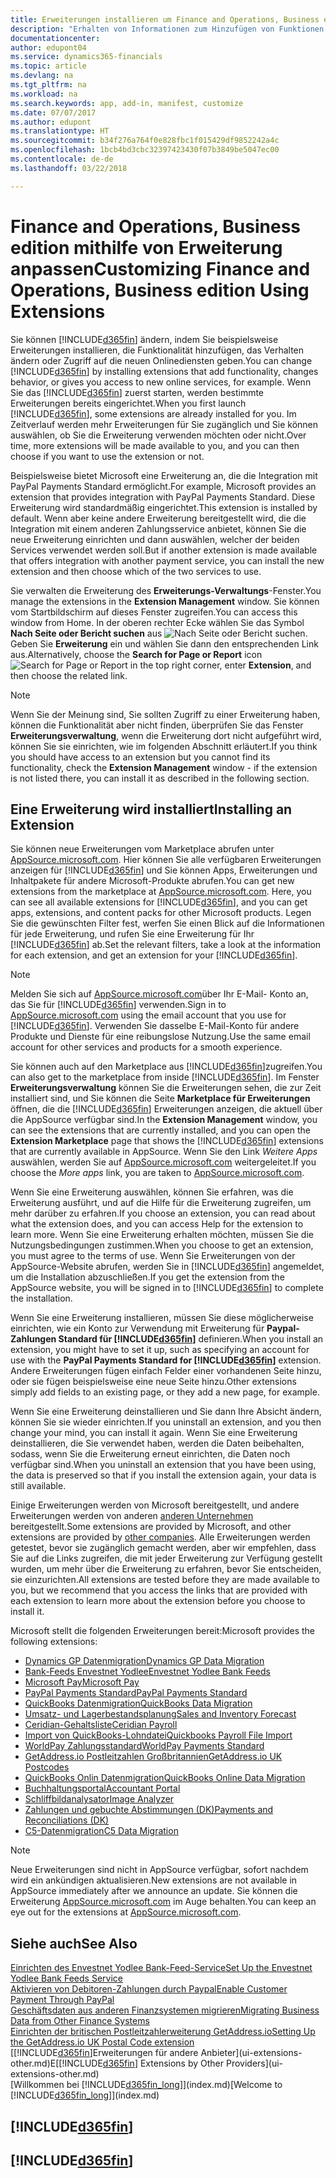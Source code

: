 ```yaml
---
title: Erweiterungen installieren um Finance and Operations, Business edition anzupassen | Microsoft Docs
description: "Erhalten von Informationen zum Hinzufügen von Funktionen in Finance and Operations, Business edition durch die Installation von Erweiterungen."
documentationcenter: 
author: edupont04
ms.service: dynamics365-financials
ms.topic: article
ms.devlang: na
ms.tgt_pltfrm: na
ms.workload: na
ms.search.keywords: app, add-in, manifest, customize
ms.date: 07/07/2017
ms.author: edupont
ms.translationtype: HT
ms.sourcegitcommit: b34f276a764f0e828fbc1f015429df9852242a4c
ms.openlocfilehash: 1bcb4bd3cbc32397423430f07b3849be5047ec00
ms.contentlocale: de-de
ms.lasthandoff: 03/22/2018

---
```

# <a name="customizing-finance-and-operations-business-edition-using-extensions"></a><span data-ttu-id="e9d5f-103">Finance and Operations, Business edition  mithilfe von Erweiterung anpassen</span><span class="sxs-lookup"><span data-stu-id="e9d5f-103">Customizing Finance and Operations, Business edition Using Extensions</span></span>
<span data-ttu-id="e9d5f-104">Sie können [!INCLUDE[d365fin](includes/d365fin_md.md)] ändern, indem Sie beispielsweise Erweiterungen installieren, die Funktionalität hinzufügen, das Verhalten ändern oder Zugriff auf die neuen Onlinediensten geben.</span><span class="sxs-lookup"><span data-stu-id="e9d5f-104">You can change [!INCLUDE[d365fin](includes/d365fin_md.md)] by installing extensions that add functionality, changes behavior, or gives you access to new online services, for example.</span></span>
<span data-ttu-id="e9d5f-105">Wenn Sie das [!INCLUDE[d365fin](includes/d365fin_md.md)] zuerst starten, werden bestimmte Erweiterungen bereits eingerichtet.</span><span class="sxs-lookup"><span data-stu-id="e9d5f-105">When you first launch [!INCLUDE[d365fin](includes/d365fin_md.md)], some extensions are already installed for you.</span></span> <span data-ttu-id="e9d5f-106">Im Zeitverlauf werden mehr Erweiterungen für Sie zugänglich und Sie können auswählen, ob Sie die Erweiterung verwenden möchten oder nicht.</span><span class="sxs-lookup"><span data-stu-id="e9d5f-106">Over time, more extensions will be made available to you, and you can then choose if you want to use the extension or not.</span></span>

<span data-ttu-id="e9d5f-107">Beispielsweise bietet Microsoft eine Erweiterung an, die die Integration mit PayPal Payments Standard ermöglicht.</span><span class="sxs-lookup"><span data-stu-id="e9d5f-107">For example, Microsoft provides an extension that provides integration with PayPal Payments Standard.</span></span> <span data-ttu-id="e9d5f-108">Diese Erweiterung wird standardmäßig eingerichtet.</span><span class="sxs-lookup"><span data-stu-id="e9d5f-108">This extension is installed by default.</span></span>
<span data-ttu-id="e9d5f-109">Wenn aber keine andere Erweiterung bereitgestellt wird, die die Integration mit einem anderen Zahlungsservice anbietet, können Sie die neue Erweiterung einrichten und dann auswählen, welcher der beiden Services verwendet werden soll.</span><span class="sxs-lookup"><span data-stu-id="e9d5f-109">But if another extension is made available that offers integration with another payment service, you can install the new extension and then choose which of the two services to use.</span></span>  

<span data-ttu-id="e9d5f-110">Sie verwalten die Erweiterung des **Erweiterungs-Verwaltungs**-Fenster.</span><span class="sxs-lookup"><span data-stu-id="e9d5f-110">You manage the extensions in the **Extension Management** window.</span></span> <span data-ttu-id="e9d5f-111">Sie können vom Startbildschirm auf dieses Fenster zugreifen.</span><span class="sxs-lookup"><span data-stu-id="e9d5f-111">You can access this window from Home.</span></span> <span data-ttu-id="e9d5f-112">In der oberen rechter Ecke wählen Sie das Symbol **Nach Seite oder Bericht suchen** aus ![Nach Seite oder Bericht suchen](media/ui-search/search_small.png "Symbol nach Seite oder Bericht suchen"). Geben Sie **Erweiterung** ein und wählen Sie dann den entsprechenden Link aus.</span><span class="sxs-lookup"><span data-stu-id="e9d5f-112">Alternatively, choose the **Search for Page or Report** icon ![Search for Page or Report](media/ui-search/search_small.png "Search for Page or Report icon") in the top right corner, enter **Extension**, and then choose the related link.</span></span>  

> [!NOTE]  
>   <span data-ttu-id="e9d5f-113">Wenn Sie der Meinung sind, Sie sollten Zugriff zu einer Erweiterung haben, können die Funktionalität aber nicht finden, überprüfen Sie das Fenster **Erweiterungsverwaltung**, wenn die Erweiterung dort nicht aufgeführt wird, können Sie sie einrichten, wie im folgenden Abschnitt erläutert.</span><span class="sxs-lookup"><span data-stu-id="e9d5f-113">If you think you should have access to an extension but you cannot find its functionality, check the **Extension Management** window - if the extension is not listed there, you can install it as described in the following section.</span></span>  

## <a name="installing-an-extension"></a><span data-ttu-id="e9d5f-114">Eine Erweiterung wird installiert</span><span class="sxs-lookup"><span data-stu-id="e9d5f-114">Installing an Extension</span></span>
<span data-ttu-id="e9d5f-115">Sie können neue Erweiterungen vom Marketplace abrufen unter [AppSource.microsoft.com](https://appsource.microsoft.com/en-us/marketplace/apps?product=dynamics-365%3Bdynamics-365-for-financials&page=1). Hier können Sie alle verfügbaren Erweiterungen anzeigen für [!INCLUDE[d365fin](includes/d365fin_md.md)] und Sie können Apps, Erweiterungen und Inhaltpakete für andere Microsoft-Produkte abrufen.</span><span class="sxs-lookup"><span data-stu-id="e9d5f-115">You can get new extensions from the marketplace at [AppSource.microsoft.com](https://appsource.microsoft.com/en-us/marketplace/apps?product=dynamics-365%3Bdynamics-365-for-financials&page=1). Here, you can see all available extensions for [!INCLUDE[d365fin](includes/d365fin_md.md)], and you can get apps, extensions, and content packs for other Microsoft products.</span></span> <span data-ttu-id="e9d5f-116">Legen Sie die gewünschten Filter fest, werfen Sie einen Blick auf die Informationen für jede Erweiterung, und rufen Sie eine Erweiterung für Ihr [!INCLUDE[d365fin](includes/d365fin_md.md)] ab.</span><span class="sxs-lookup"><span data-stu-id="e9d5f-116">Set the relevant filters, take a look at the information for each extension, and get an extension for your [!INCLUDE[d365fin](includes/d365fin_md.md)].</span></span>  
> [!NOTE]  
>   <span data-ttu-id="e9d5f-117">Melden Sie sich auf [AppSource.microsoft.com](https://appsource.microsoft.com/)über Ihr E-Mail- Konto an, das Sie für [!INCLUDE[d365fin](includes/d365fin_md.md)] verwenden.</span><span class="sxs-lookup"><span data-stu-id="e9d5f-117">Sign in to [AppSource.microsoft.com](https://appsource.microsoft.com/) using the email account that you use for [!INCLUDE[d365fin](includes/d365fin_md.md)].</span></span> <span data-ttu-id="e9d5f-118">Verwenden Sie dasselbe E-Mail-Konto für andere Produkte und Dienste für eine reibungslose Nutzung.</span><span class="sxs-lookup"><span data-stu-id="e9d5f-118">Use the same email account for other services and products for a smooth experience.</span></span>  

<span data-ttu-id="e9d5f-119">Sie können auch auf den Marketplace aus [!INCLUDE[d365fin](includes/d365fin_md.md)]zugreifen.</span><span class="sxs-lookup"><span data-stu-id="e9d5f-119">You can also get to the marketplace from inside [!INCLUDE[d365fin](includes/d365fin_md.md)].</span></span> <span data-ttu-id="e9d5f-120">Im Fenster **Erweiterungsverwaltung** können Sie die Erweiterungen sehen, die zur Zeit installiert sind, und Sie können die Seite **Marketplace für Erweiterungen** öffnen, die die [!INCLUDE[d365fin](includes/d365fin_md.md)] Erweiterungen anzeigen, die aktuell über die AppSource verfügbar sind.</span><span class="sxs-lookup"><span data-stu-id="e9d5f-120">In the **Extension Management** window, you can see the extensions that are currently installed, and you can open the **Extension Marketplace** page that shows the [!INCLUDE[d365fin](includes/d365fin_md.md)] extensions that are currently available in AppSource.</span></span> <span data-ttu-id="e9d5f-121">Wenn Sie den Link *Weitere Apps* auswählen, werden Sie auf [AppSource.microsoft.com](https://appsource.microsoft.com/en-us/marketplace/apps?product=dynamics-365%3Bdynamics-365-for-financials&page=1) weitergeleitet.</span><span class="sxs-lookup"><span data-stu-id="e9d5f-121">If you choose the *More apps* link, you are taken to [AppSource.microsoft.com](https://appsource.microsoft.com/en-us/marketplace/apps?product=dynamics-365%3Bdynamics-365-for-financials&page=1).</span></span>  

<span data-ttu-id="e9d5f-122">Wenn Sie eine Erweiterung auswählen, können Sie erfahren, was die Erweiterung ausführt, und auf die Hilfe für die Erweiterung zugreifen, um mehr darüber zu erfahren.</span><span class="sxs-lookup"><span data-stu-id="e9d5f-122">If you choose an extension, you can read about what the extension does, and you can access Help for the extension to learn more.</span></span> <span data-ttu-id="e9d5f-123">Wenn Sie eine Erweiterung erhalten möchten, müssen Sie die Nutzungsbedingungen zustimmen.</span><span class="sxs-lookup"><span data-stu-id="e9d5f-123">When you choose to get an extension, you must agree to the terms of use.</span></span> <span data-ttu-id="e9d5f-124">Wenn Sie Erweiterungen von der AppSource-Website abrufen, werden Sie in [!INCLUDE[d365fin](includes/d365fin_md.md)] angemeldet, um die Installation abzuschließen.</span><span class="sxs-lookup"><span data-stu-id="e9d5f-124">If you get the extension from the AppSource website, you will be signed in to [!INCLUDE[d365fin](includes/d365fin_md.md)] to complete the installation.</span></span>  

<span data-ttu-id="e9d5f-125">Wenn Sie eine Erweiterung installieren, müssen Sie diese möglicherweise einrichten, wie ein Konto zur Verwendung mit Erweiterung für **Paypal-Zahlungen Standard für [!INCLUDE[d365fin](includes/d365fin_md.md)]** definieren.</span><span class="sxs-lookup"><span data-stu-id="e9d5f-125">When you install an extension, you might have to set it up, such as specifying an account for use with the **PayPal Payments Standard for [!INCLUDE[d365fin](includes/d365fin_md.md)]** extension.</span></span>
<span data-ttu-id="e9d5f-126">Andere Erweiterungen fügen einfach Felder einer vorhandenen Seite hinzu, oder sie fügen beispielsweise eine neue Seite hinzu.</span><span class="sxs-lookup"><span data-stu-id="e9d5f-126">Other extensions simply add fields to an existing page, or they add a new page, for example.</span></span>   

<span data-ttu-id="e9d5f-127">Wenn Sie eine Erweiterung deinstallieren und Sie dann Ihre Absicht ändern, können Sie sie wieder einrichten.</span><span class="sxs-lookup"><span data-stu-id="e9d5f-127">If you uninstall an extension, and you then change your mind, you can install it again.</span></span> <span data-ttu-id="e9d5f-128">Wenn Sie eine Erweiterung deinstallieren, die Sie verwendet haben, werden die Daten beibehalten, sodass, wenn Sie die Erweiterung erneut einrichten, die Daten noch verfügbar sind.</span><span class="sxs-lookup"><span data-stu-id="e9d5f-128">When you uninstall an extension that you have been using, the data is preserved so that if you install the extension again, your data is still available.</span></span>  

<span data-ttu-id="e9d5f-129">Einige Erweiterungen werden von Microsoft bereitgestellt, und andere Erweiterungen werden von anderen [anderen Unternehmen](ui-extensions-other.md) bereitgestellt.</span><span class="sxs-lookup"><span data-stu-id="e9d5f-129">Some extensions are provided by Microsoft, and other extensions are provided by [other companies](ui-extensions-other.md).</span></span> <span data-ttu-id="e9d5f-130">Alle Erweiterungen werden getestet, bevor sie zugänglich gemacht werden, aber wir empfehlen, dass Sie auf die Links zugreifen, die mit jeder Erweiterung zur Verfügung gestellt wurden, um mehr über die Erweiterung zu erfahren, bevor Sie entscheiden, sie einzurichten.</span><span class="sxs-lookup"><span data-stu-id="e9d5f-130">All extensions are tested before they are made available to you, but we recommend that you access the links that are provided with each extension to learn more about the extension before you choose to install it.</span></span>  

<span data-ttu-id="e9d5f-131">Microsoft stellt die folgenden Erweiterungen bereit:</span><span class="sxs-lookup"><span data-stu-id="e9d5f-131">Microsoft provides the following extensions:</span></span>  

* [<span data-ttu-id="e9d5f-132">Dynamics GP Datenmigration</span><span class="sxs-lookup"><span data-stu-id="e9d5f-132">Dynamics GP Data Migration</span></span>](ui-extensions-dynamicsgp-data-migration.md)  
* [<span data-ttu-id="e9d5f-133">Bank-Feeds Envestnet Yodlee</span><span class="sxs-lookup"><span data-stu-id="e9d5f-133">Envestnet Yodlee Bank Feeds</span></span>](ui-extensions-yodlee-bank-feeds.md)  
* [<span data-ttu-id="e9d5f-134">Microsoft Pay</span><span class="sxs-lookup"><span data-stu-id="e9d5f-134">Microsoft Pay</span></span>](ui-extensions-microsoft-pay-payments.md)
* [<span data-ttu-id="e9d5f-135">PayPal Payments Standard</span><span class="sxs-lookup"><span data-stu-id="e9d5f-135">PayPal Payments Standard</span></span>](ui-extensions-paypal-payments-standard.md)  
* [<span data-ttu-id="e9d5f-136">QuickBooks Datenmigration</span><span class="sxs-lookup"><span data-stu-id="e9d5f-136">QuickBooks Data Migration</span></span>](ui-extensions-quickbooks-data-migration.md)  
* [<span data-ttu-id="e9d5f-137">Umsatz- und Lagerbestandsplanung</span><span class="sxs-lookup"><span data-stu-id="e9d5f-137">Sales and Inventory Forecast</span></span>](ui-extensions-sales-forecast.md)  
* [<span data-ttu-id="e9d5f-138">Ceridian-Gehaltsliste</span><span class="sxs-lookup"><span data-stu-id="e9d5f-138">Ceridian Payroll</span></span>](ui-extensions-ceridian-payroll.md)  
* [<span data-ttu-id="e9d5f-139">Import von QuickBooks-Lohndatei</span><span class="sxs-lookup"><span data-stu-id="e9d5f-139">Quickbooks Payroll File Import</span></span>](ui-extensions-quickbooks-payroll.md)  
* [<span data-ttu-id="e9d5f-140">WorldPay Zahlungsstandard</span><span class="sxs-lookup"><span data-stu-id="e9d5f-140">WorldPay Payments Standard</span></span>](ui-extensions-worldpay-payments-standard.md)
* [<span data-ttu-id="e9d5f-141">GetAddress.io Postleitzahlen Großbritannien</span><span class="sxs-lookup"><span data-stu-id="e9d5f-141">GetAddress.io UK Postcodes</span></span>](ui-extensions-getaddressio.md)
* [<span data-ttu-id="e9d5f-142">QuickBooks Onlin Datenmigration</span><span class="sxs-lookup"><span data-stu-id="e9d5f-142">QuickBooks Online Data Migration</span></span>](ui-extensions-quickbooks-online-data-migration.md)
* [<span data-ttu-id="e9d5f-143">Buchhaltungsportal</span><span class="sxs-lookup"><span data-stu-id="e9d5f-143">Accountant Portal</span></span>](ui-extensions-accountant-portal.md)  
* [<span data-ttu-id="e9d5f-144">Schliffbildanalysator</span><span class="sxs-lookup"><span data-stu-id="e9d5f-144">Image Analyzer</span></span>](ui-extensions-image-analyzer.md)
* [<span data-ttu-id="e9d5f-145">Zahlungen und gebuchte Abstimmungen (DK)</span><span class="sxs-lookup"><span data-stu-id="e9d5f-145">Payments and Reconciliations (DK)</span></span>](ui-extensions-payments-reconciliation-formats-dk.md)
* [<span data-ttu-id="e9d5f-146">C5-Datenmigration</span><span class="sxs-lookup"><span data-stu-id="e9d5f-146">C5 Data Migration</span></span>](ui-extensions-c5-data-migration.md)

> [!NOTE]  
>  <span data-ttu-id="e9d5f-147">Neue Erweiterungen sind nicht in AppSource verfügbar, sofort nachdem wird ein ankündigen aktualisieren.</span><span class="sxs-lookup"><span data-stu-id="e9d5f-147">New extensions are not available in AppSource immediately after we announce an update.</span></span> <span data-ttu-id="e9d5f-148">Sie können die Erweiterung [AppSource.microsoft.com](https://appsource.microsoft.com/en-us/marketplace/apps?product=dynamics-365%3Bdynamics-365-for-financials&page=1) im Auge behalten.</span><span class="sxs-lookup"><span data-stu-id="e9d5f-148">You can keep an eye out for the extensions at [AppSource.microsoft.com](https://appsource.microsoft.com/en-us/marketplace/apps?product=dynamics-365%3Bdynamics-365-for-financials&page=1).</span></span>

## <a name="see-also"></a><span data-ttu-id="e9d5f-149">Siehe auch</span><span class="sxs-lookup"><span data-stu-id="e9d5f-149">See Also</span></span>
[<span data-ttu-id="e9d5f-150">Einrichten des Envestnet Yodlee Bank-Feed-Service</span><span class="sxs-lookup"><span data-stu-id="e9d5f-150">Set Up the Envestnet Yodlee Bank Feeds Service</span></span>](bank-how-setup-bank-statement-service.md)  
[<span data-ttu-id="e9d5f-151">Aktivieren von Debitoren-Zahlungen durch Paypal</span><span class="sxs-lookup"><span data-stu-id="e9d5f-151">Enable Customer Payment Through PayPal</span></span>](sales-how-enable-payment-service-extensions.md)  
[<span data-ttu-id="e9d5f-152">Geschäftsdaten aus anderen Finanzsystemen migrieren</span><span class="sxs-lookup"><span data-stu-id="e9d5f-152">Migrating Business Data from Other Finance Systems</span></span>](upload-data.md)  
[<span data-ttu-id="e9d5f-153">Einrichten der britischen Postleitzahlerweiterung GetAddress.io</span><span class="sxs-lookup"><span data-stu-id="e9d5f-153">Setting Up the GetAddress.io UK Postal Code extension</span></span>](LocalFunctionality/UnitedKingdom/uk-setup-postal-code-service.md)  
<span data-ttu-id="e9d5f-154">[[!INCLUDE[d365fin](includes/d365fin_md.md)]Erweiterungen für andere Anbieter](ui-extensions-other.md)E</span><span class="sxs-lookup"><span data-stu-id="e9d5f-154">[[!INCLUDE[d365fin](includes/d365fin_md.md)] Extensions by Other Providers](ui-extensions-other.md)</span></span>  
<span data-ttu-id="e9d5f-155">[Willkommen bei [!INCLUDE[d365fin_long](includes/d365fin_long_md.md)]](index.md)</span><span class="sxs-lookup"><span data-stu-id="e9d5f-155">[Welcome to [!INCLUDE[d365fin_long](includes/d365fin_long_md.md)]](index.md)</span></span>  

## [!INCLUDE[d365fin](includes/free_trial_md.md)]  
## [!INCLUDE[d365fin](includes/training_link_md.md)]

